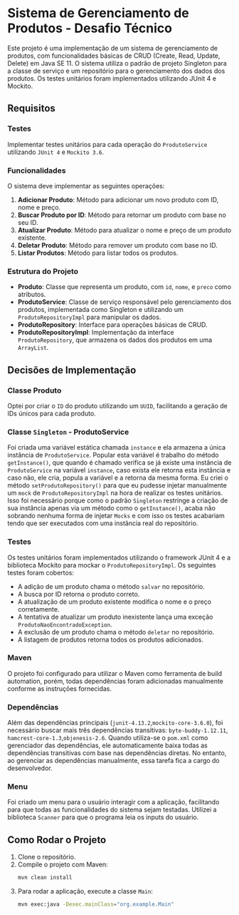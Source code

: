 # Sistema de Gerenciamento de Produtos - Desafio Técnico

Este projeto é uma implementação de um sistema de gerenciamento de produtos, com funcionalidades básicas de CRUD (Create, Read, Update, Delete) em Java SE 11. O sistema utiliza o padrão de projeto Singleton para a classe de serviço e um repositório para o gerenciamento dos dados dos produtos. Os testes unitários foram implementados utilizando JUnit 4 e Mockito.

## Requisitos

### Testes
 Implementar testes unitários para cada operação do `ProdutoService` utilizando `JUnit 4` e `Mockito 3.6`.
### Funcionalidades

O sistema deve implementar as seguintes operações:

1. **Adicionar Produto**: Método para adicionar um novo produto com ID, nome e preço.
2. **Buscar Produto por ID**: Método para retornar um produto com base no seu ID.
3. **Atualizar Produto**: Método para atualizar o nome e preço de um produto existente.
4. **Deletar Produto**: Método para remover um produto com base no ID.
5. **Listar Produtos**: Método para listar todos os produtos.

### Estrutura do Projeto

- **Produto**: Classe que representa um produto, com `id`, `nome`, e `preco` como atributos.
- **ProdutoService**: Classe de serviço responsável pelo gerenciamento dos produtos, implementada como Singleton e utilizando um `ProdutoRepositoryImpl` para manipular os dados.
- **ProdutoRepository**: Interface para operações básicas de CRUD.
- **ProdutoRepositoryImpl**: Implementação da interface `ProdutoRepository`, que armazena os dados dos produtos em uma `ArrayList`.


## Decisões de Implementação
### Classe Produto
Optei por criar o `ID` do produto utilizando um `UUID`, facilitando a geração de IDs únicos para cada produto.

### Classe `Singleton` - ProdutoService
Foi criada uma variável estática chamada `instance` e ela armazena a única instância de `ProdutoService`. Popular esta variável é trabalho do método `getInstance()`, que quando é chamado verifica se já existe uma instância de `ProdutoService` na variável `instance`, caso exista ele retorna esta instância e caso não, ele cria, popula a variável e a retorna da mesma forma. Eu criei o método `setProdutoRepository()` para que eu pudesse injetar manualmente um `mock` de `ProdutoRepositoryImpl` na hora de realizar os testes unitários. Isso foi necessário porque como o padrão `Singleton` restringe a criação de sua instância apenas via um método como o `getInstance()`, acaba não sobrando nenhuma forma de injetar `Mocks` e com isso os testes acabariam tendo que ser executados com uma instância real do repositório.

### Testes

Os testes unitários foram implementados utilizando o framework JUnit 4 e a biblioteca Mockito para mockar o `ProdutoRepositoryImpl`. Os seguintes testes foram cobertos:

- A adição de um produto chama o método `salvar` no repositório.
- A busca por ID retorna o produto correto.
- A atualização de um produto existente modifica o nome e o preço corretamente.
- A tentativa de atualizar um produto inexistente lança uma exceção `ProdutoNaoEncontradoException`.
- A exclusão de um produto chama o método `deletar` no repositório.
- A listagem de produtos retorna todos os produtos adicionados.

### Maven
O projeto foi configurado para utilizar o Maven como ferramenta de build automation, porém, todas dependências foram adicionadas manualmente conforme as instruções fornecidas.

### Dependências
Além das dependências principais (`junit-4.13.2`,`mockito-core-3.6.0`), foi necessário buscar mais três dependências transitivas: `byte-buddy-1.12.11`, `hamcrest-core-1.3`,`objenesis-2.6`. Quando utiliza-se o `pom.xml` como gerenciador das dependências, ele automaticamente baixa todas as dependências transitivas com base nas dependências diretas. No entanto, ao gerenciar as dependências manualmente, essa tarefa fica a cargo do desenvolvedor.

### Menu
Foi criado um menu para o usuário interagir com a aplicação, facilitando para que todas as funcionalidades do sistema sejam testadas. Utilizei a biblioteca `Scanner` para que o programa leia os inputs do usuário.

## Como Rodar o Projeto

1. Clone o repositório.
2. Compile o projeto com Maven:
    ```bash
    mvn clean install
    ```
3. Para rodar a aplicação, execute a classe `Main`:
    ```bash
    mvn exec:java -Dexec.mainClass="org.example.Main"
    ```

